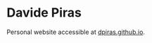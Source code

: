 # Davide Piras

Personal website accessible at [dpiras.github.io](https://dpiras.github.io "Davide's Website").
